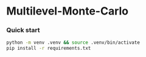# Multilevel-Monte-Carlo

### Quick start
```bash
python -m venv .venv && source .venv/bin/activate
pip install -r requirements.txt
